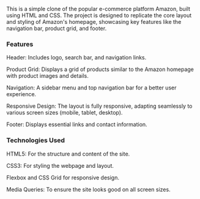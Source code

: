 This is a simple clone of the popular e-commerce platform Amazon, built using HTML and CSS. The project is designed to replicate the core layout and styling of Amazon's homepage, showcasing key features like the navigation bar, product grid, and footer.

### Features
Header: Includes logo, search bar, and navigation links.

Product Grid: Displays a grid of products similar to the Amazon homepage with product images and details.

Navigation: A sidebar menu and top navigation bar for a better user experience.

Responsive Design: The layout is fully responsive, adapting seamlessly to various screen sizes (mobile, tablet, desktop).

Footer: Displays essential links and contact information.

### Technologies Used
HTML5: For the structure and content of the site.

CSS3: For styling the webpage and layout.

Flexbox and CSS Grid for responsive design.

Media Queries: To ensure the site looks good on all screen sizes.
